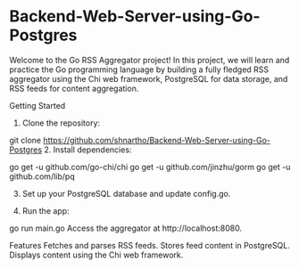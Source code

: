 # Backend-Web-Server-using-Go-Postgres

Welcome to the Go RSS Aggregator project! In this project, we will learn and practice the Go programming language by building a fully fledged RSS aggregator using the Chi web framework, PostgreSQL for data storage, and RSS feeds for content aggregation.

Getting Started
1. Clone the repository:


git clone https://github.com/shnartho/Backend-Web-Server-using-Go-Postgres
2. Install dependencies:

go get -u github.com/go-chi/chi
go get -u github.com/jinzhu/gorm
go get -u github.com/lib/pq

3. Set up your PostgreSQL database and update config.go.

4. Run the app:

go run main.go
Access the aggregator at http://localhost:8080.

Features
Fetches and parses RSS feeds.
Stores feed content in PostgreSQL.
Displays content using the Chi web framework.
